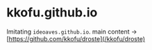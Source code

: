 # kkofu.github.io
Imitating `ideoaves.github.io`.
main content → [https://github.com/kkofu/droste](/kkofu/droste)
